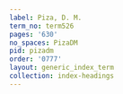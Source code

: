 ```yaml
---
label: Piza, D. M.
term_no: term526
pages: '630'
no_spaces: PizaDM
pid: pizadm
order: '0777'
layout: generic_index_term
collection: index-headings
---
```

